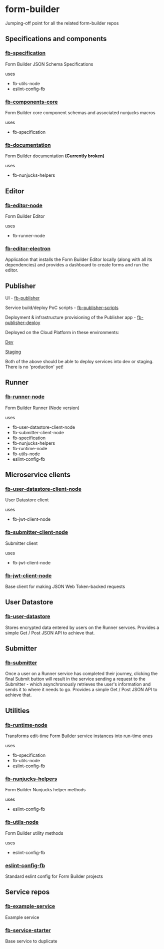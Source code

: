 # form-builder
Jumping-off point for all the related form-builder repos

## Specifications and components

### [fb-specification](https://github.com/ministryofjustice/fb-specification)

Form Builder JSON Schema Specifications

uses

- fb-utils-node
- eslint-config-fb

### [fb-components-core](https://github.com/ministryofjustice/fb-components-core)

Form Builder core component schemas and associated nunjucks macros

uses

- fb-specification

### [fb-documentation](https://github.com/ministryofjustice/fb-documentation)

Form Builder documentation **(Currently broken)**

uses

- fb-nunjucks-helpers

## Editor

### [fb-editor-node](https://github.com/ministryofjustice/fb-editor-node)

Form Builder Editor

uses

- fb-runner-node

### [fb-editor-electron](https://github.com/ministryofjustice/fb-editor-electron)

Application that installs the Form Builder Editor locally (along with all its dependencies) and provides a dashboard to create forms and run the editor.


## Publisher

UI - [fb-publisher](https://github.com/ministryofjustice/fb-publisher)

Service build/deploy PoC scripts - [fb-publisher-scripts](https://github.com/ministryofjustice/fb-publisher-scripts)

Deployment & infrastructure provisioning of the Publisher app - [fb-publisher-deploy](https://github.com/ministryofjustice/fb-publisher-deploy)

Deployed on the Cloud Platform in these environments:

[Dev](http://fb-publisher-dev.apps.cloud-platform-live-0.k8s.integration.dsd.io)

[Staging](http://fb-publisher-staging.apps.cloud-platform-live-0.k8s.integration.dsd.io)

Both of the above should be able to deploy services into dev or staging.
There is no 'production' yet!

## Runner

### [fb-runner-node](https://github.com/ministryofjustice/fb-runner-node)

Form Builder Runner (Node version)

uses

- fb-user-datastore-client-node
- fb-submitter-client-node
- fb-specification
- fb-nunjucks-helpers
- fb-runtime-node
- fb-utils-node
- eslint-config-fb

## Microservice clients

### [fb-user-datastore-client-node](https://github.com/ministryofjustice/fb-user-datastore-client-node)

User Datastore client

uses

- fb-jwt-client-node

### [fb-submitter-client-node](https://github.com/ministryofjustice/fb-submitter-client-node)

Submitter client

uses

- fb-jwt-client-node

### [fb-jwt-client-node](https://github.com/ministryofjustice/fb-jwt-client-node)

Base client for making JSON Web Token-backed requests


## User Datastore

### [fb-user-datastore](https://github.com/ministryofjustice/fb-user-datastore)

Stores encrypted data entered by users on the Runner servces. Provides a simple
Get / Post JSON API to achieve that.


## Submitter

### [fb-submitter](https://github.com/ministryofjustice/fb-submitter)

Once a user on a Runner service has completed their journey, clicking the final Submit button will result in the service sending a request to the Submitter - which asynchronously retrieves the user's information and sends it to where it needs to go. Provides a simple Get / Post JSON API to achieve that.

## Utilities

### [fb-runtime-node](https://github.com/ministryofjustice/fb-runtime-node)

Transforms edit-time Form Builder service instances into run-time ones

uses

- fb-specification
- fb-utils-node
- eslint-config-fb

### [fb-nunjucks-helpers](https://github.com/ministryofjustice/fb-nunjucks-helpers)

Form Builder Nunjucks helper methods

uses

- eslint-config-fb

### [fb-utils-node](https://github.com/ministryofjustice/fb-utils-node)

Form Builder utility methods

uses

- eslint-config-fb

### [eslint-config-fb](https://github.com/ministryofjustice/eslint-config-fb)

Standard eslint config for Form Builder projects


## Service repos

### [fb-example-service](https://github.com/ministryofjustice/fb-example-service)

Example service

### [fb-service-starter](https://github.com/ministryofjustice/fb-service-starter)

Base service to duplicate
